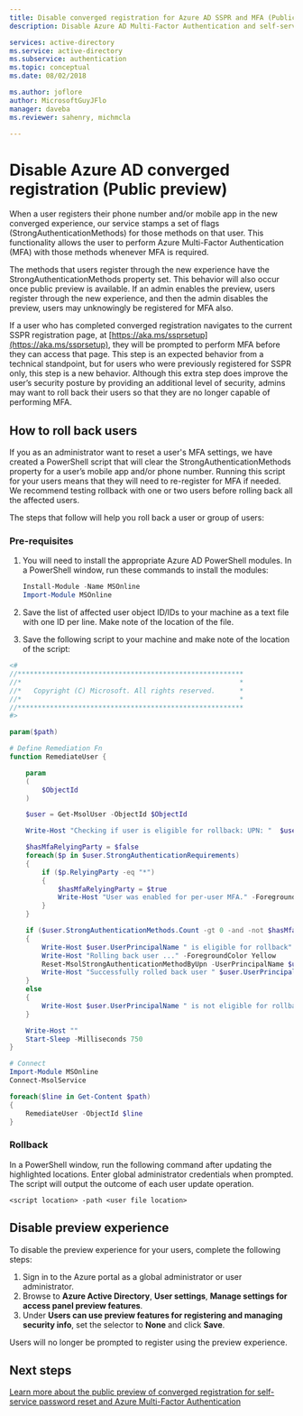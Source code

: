 ```yaml
---
title: Disable converged registration for Azure AD SSPR and MFA (Public preview)
description: Disable Azure AD Multi-Factor Authentication and self-service password reset registration (Public preview)

services: active-directory
ms.service: active-directory
ms.subservice: authentication
ms.topic: conceptual
ms.date: 08/02/2018

ms.author: joflore
author: MicrosoftGuyJFlo
manager: daveba
ms.reviewer: sahenry, michmcla

---
```

# Disable Azure AD converged registration (Public preview)

When a user registers their phone number and/or mobile app in the new converged experience, our service stamps a set of flags (StrongAuthenticationMethods) for those methods on that user. This functionality allows the user to perform Azure Multi-Factor Authentication (MFA) with those methods whenever MFA is required.

The methods that users register through the new experience have the StrongAuthenticationMethods property set. This behavior will also occur once public preview is available. If an admin enables the preview, users register through the new experience, and then the admin disables the preview, users may unknowingly be registered for MFA also.

If a user who has completed converged registration navigates to the current SSPR registration page, at [https://aka.ms/ssprsetup](https://aka.ms/ssprsetup), they will be prompted to perform MFA before they can access that page. This step is an expected behavior from a technical standpoint, but for users who were previously registered for SSPR only, this step is a new behavior. Although this extra step does improve the user’s security posture by providing an additional level of security, admins may want to roll back their users so that they are no longer capable of performing MFA.  

## How to roll back users

If you as an administrator want to reset a user's MFA settings, we have created a PowerShell script that will clear the StrongAuthenticationMethods property for a user’s mobile app and/or phone number. Running this script for your users means that they will need to re-register for MFA if needed. We recommend testing rollback with one or two users before rolling back all the affected users.

The steps that follow will help you roll back a user or group of users:

### Pre-requisites

1. You will need to install the appropriate Azure AD PowerShell modules. In a PowerShell window, run these commands to install the modules:

   ```powershell
   Install-Module -Name MSOnline
   Import-Module MSOnline
   ```

1. Save the list of affected user object ID/IDs to your machine as a text file with one ID per line. Make note of the location of the file.
1. Save the following script to your machine and make note of the location of the script:

```powershell
<# 
//********************************************************
//*                                                      *
//*   Copyright (C) Microsoft. All rights reserved.      *
//*                                                      *
//********************************************************
#>

param($path)

# Define Remediation Fn
function RemediateUser {

    param  
    (
        $ObjectId
    )

    $user = Get-MsolUser -ObjectId $ObjectId

    Write-Host "Checking if user is eligible for rollback: UPN: "  $user.UserPrincipalName  " ObjectId: "  $user.ObjectId -ForegroundColor Yellow

    $hasMfaRelyingParty = $false
    foreach($p in $user.StrongAuthenticationRequirements)
    {
        if ($p.RelyingParty -eq "*")
        {
            $hasMfaRelyingParty = $true
            Write-Host "User was enabled for per-user MFA." -ForegroundColor Yellow
        }
    }

    if ($user.StrongAuthenticationMethods.Count -gt 0 -and -not $hasMfaRelyingParty)
    {
        Write-Host $user.UserPrincipalName " is eligible for rollback" -ForegroundColor Yellow
        Write-Host "Rolling back user ..." -ForegroundColor Yellow
        Reset-MsolStrongAuthenticationMethodByUpn -UserPrincipalName $user.UserPrincipalName
        Write-Host "Successfully rolled back user " $user.UserPrincipalName -ForegroundColor Green
    }
    else
    {
        Write-Host $user.UserPrincipalName " is not eligible for rollback. No action required."
    }

    Write-Host ""
    Start-Sleep -Milliseconds 750
}

# Connect
Import-Module MSOnline
Connect-MsolService

foreach($line in Get-Content $path)
{
    RemediateUser -ObjectId $line
}
```

### Rollback

In a PowerShell window, run the following command after updating the highlighted locations. Enter global administrator credentials when prompted. The script will output the outcome of each user update operation.

`<script location> -path <user file location>`

## Disable preview experience

To disable the preview experience for your users, complete the following steps:

1. Sign in to the Azure portal as a global administrator or user administrator.
2. Browse to **Azure Active Directory**, **User settings**, **Manage settings for access panel preview features**.
3. Under **Users can use preview features for registering and managing security info**, set the selector to **None** and click **Save**.

Users will no longer be prompted to register using the preview experience.

## Next steps

[Learn more about the public preview of converged registration for self-service password reset and Azure Multi-Factor Authentication](concept-registration-mfa-sspr-converged.md)
